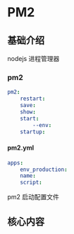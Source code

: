 # PM2

## 基础介绍

nodejs 进程管理器




### pm2
```yaml
pm2:
    restart:
    save:
    show:
    start:
        --env:
    startup:
```


#### pm2.yml
```yaml
apps:
    env_production:
    name:
    script:
```


pm2 启动配置文件




## 核心内容
